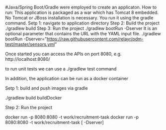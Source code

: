 #Java/Spring Boot/Gradle were employed to create an applicaton. 
How to run:
This application is packaged as a war which has Tomcat 8 embedded. No Tomcat or JBoss installation is necessary. You run it using the gradle command. 
Setp 1: navigate to application directory 
Step 2: Build the project
./gradlew build
Step 3: Run the project 
./gradlew bootRun
-Dserver It is an optional parameter that contains the URL with the YAML input file. 
./gradlew bootRun -Dserver="https://raw.githubusercontent.com/relayr/pdm-test/master/sensors.yml" 

Once started you can access the APIs on port 8080, e.g. http://localhost:8080/

to run unit tests we can use a ./gradlew test  command


In addition, the application can be run as a docker container

Setp 1:  build and push images via gradle

./gradlew build buildDocker

Step 2: Run the project

docker run -p 8080:8080 -t work/recruitment-task 
docker run -p 8080:8080 -t work/recruitment-task  [ -Dserver]

 
